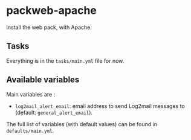 # packweb-apache

Install the web pack, with Apache.

## Tasks

Everything is in the `tasks/main.yml` file for now.

## Available variables

Main variables are :

* `log2mail_alert_email`: email address to send Log2mail messages to (default: `general_alert_email`).

The full list of variables (with default values) can be found in `defaults/main.yml`.
